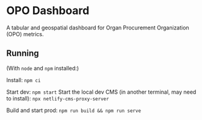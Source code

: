 # OPO Dashboard

A tabular and geospatial dashboard for Organ Procurement Organization (OPO) metrics.

## Running

(With `node` and `npm` installed:)

Install: `npm ci`

Start dev: `npm start`
Start the local dev CMS (in another terminal, may need to install): `npx netlify-cms-proxy-server`

Build and start prod: `npm run build && npm run serve`
